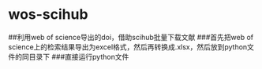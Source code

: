 # wos-scihub
##利用web of science导出的doi，借助scihub批量下载文献
###首先把web of science上的检索结果导出为excel格式，然后再转换成.xlsx，然后放到python文件的同目录下
###直接运行python文件
